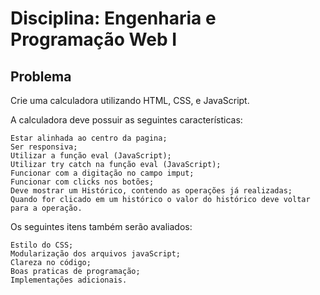 # Disciplina: Engenharia e Programação Web I

## Problema

Crie uma calculadora utilizando HTML, CSS, e JavaScript.


A calculadora deve possuir as seguintes características:

    Estar alinhada ao centro da pagina;
    Ser responsiva;
    Utilizar a função eval (JavaScript);
    Utilizar try catch na função eval (JavaScript);
    Funcionar com a digitação no campo imput;
    Funcionar com clicks nos botões;
    Deve mostrar um Histórico, contendo as operações já realizadas;
    Quando for clicado em um histórico o valor do histórico deve voltar para a operação.

Os seguintes itens também serão avaliados:

    Estilo do CSS;
    Modularização dos arquivos javaScript;
    Clareza no código;
    Boas praticas de programação;
    Implementações adicionais.

